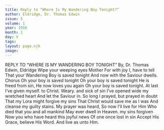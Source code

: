 ```yaml
---
title: Reply to “Where Is My Wandering Boy Tonight?”
author: Eldridge, Dr. Thomas Edwin
issue: 5
volume: 1
year: 1916
month: 1
day: V
tags:
layout: page.njk
image:
---
```

REPLY TO “WHERE IS MY WANDERING BOY TONIGHT”    By, Dr. Thomas Edwin, Eldridge    Wipe your weeping eyes Mother    For with joy I, have to tell That your Wandering Boy is saved tonight And now with the Saviour dwells. Chorus Oh your boy is saved tonight Oh your boy is saved tonight He is freed from sin, He now loves you again Oh your boy is saved tonight. At last I’ve given myself. to Christ. Weary. and sick of sin I’ve opened wide my wretched heart And let the Saviour in. So long I prayed, but prayed in doubt That my Lora might forgive my sins That Christ would save me as I was And cleanse my guilty stains. My prayer was heard, So now I'll live for Him Who died that you and all mankind May ever dwell in Heaven. my sins forgiven Now you who have heard this joyful news Of one once lost in sin Accept His Grace, believe His Word. And live as unto Him. 


